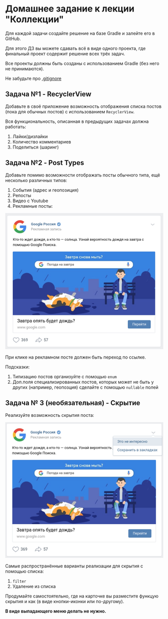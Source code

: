 # Домашнее задание к лекции "Коллекции"

Для каждой задачи создайте решение на базе Gradle и залейте его в GitHub.

Для этого ДЗ вы можете сдавать всё в виде одного проекта, где финальный проект содержит решение всех трёх задач.

Все проекты должны быть созданы с использованием Gradle (без него не принимаются).

Не забудьте про [.gitignore](../.gitignore)

## Задача №1 - RecyclerView

Добавьте в своё приложение возможность отображения списка постов (пока для обычных постов) с использованием `RecyclerView`.

Вся функциональность, описанная в предыдущих задачах должна работать:
1. Лайки/дизлайки
1. Количество комментариев
1. Поделиться (шаринг)

## Задача №2 - Post Types

Добавьте помимо возможности отображать посты обычного типа, ещё несколько различных типов:
1. События (адрес и геопозиция)
1. Репосты
1. Видео с Youtube
1. Рекламные посты: 

![](./types/ad.png)

При клике на рекламном посте должен быть переход по ссылке.

Подсказки:
1. Типизацию постов организуйте с помощью `enum`
1. Доп.поля специализированных постов, которых может не быть у других (например, геопозция) сделайте с помощью `nullable` полей

## Задача № 3 (необязательная) - Скрытие

Реализуйте возможность скрытия поста:

![](./hide/hide.png)

Самые распространённые варианты реализации для скрытия с помощью списка:
1. `filter`
1. Удаление из списка

Продумайте самостоятельно, где на карточке вы разместите функцую скрытия и как (в виде кнопки-иконки или по-другому).

**В виде выпадающего меню делать не нужно.**
